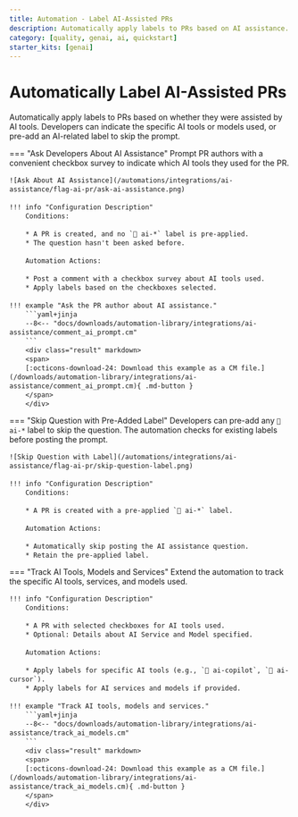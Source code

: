 ```yaml
---
title: Automation - Label AI-Assisted PRs
description: Automatically apply labels to PRs based on AI assistance.
category: [quality, genai, ai, quickstart]
starter_kits: [genai]
---
```

# Automatically Label AI-Assisted PRs
<!-- --8<-- [start:example]-->
Automatically apply labels to PRs based on whether they were assisted by AI tools. Developers can indicate the specific AI tools or models used, or pre-add an AI-related label to skip the prompt.

=== "Ask Developers About AI Assistance"
    Prompt PR authors with a convenient checkbox survey to indicate which AI tools they used for the PR.

    ![Ask About AI Assistance](/automations/integrations/ai-assistance/flag-ai-pr/ask-ai-assistance.png)

    !!! info "Configuration Description"
        Conditions:

        * A PR is created, and no `🤖 ai-*` label is pre-applied.
        * The question hasn't been asked before.

        Automation Actions:

        * Post a comment with a checkbox survey about AI tools used.
        * Apply labels based on the checkboxes selected.

    !!! example "Ask the PR author about AI assistance."
        ```yaml+jinja
        --8<-- "docs/downloads/automation-library/integrations/ai-assistance/comment_ai_prompt.cm"
        ```
        <div class="result" markdown>
        <span>
        [:octicons-download-24: Download this example as a CM file.](/downloads/automation-library/integrations/ai-assistance/comment_ai_prompt.cm){ .md-button }
        </span>
        </div>

=== "Skip Question with Pre-Added Label"
    Developers can pre-add any `🤖 ai-*` label to skip the question. The automation checks for existing labels before posting the prompt.

    ![Skip Question with Label](/automations/integrations/ai-assistance/flag-ai-pr/skip-question-label.png)

    !!! info "Configuration Description"
        Conditions:

        * A PR is created with a pre-applied `🤖 ai-*` label.

        Automation Actions:

        * Automatically skip posting the AI assistance question.
        * Retain the pre-applied label.

=== "Track AI Tools, Models and Services"
    Extend the automation to track the specific AI tools, services, and models used.

    !!! info "Configuration Description"
        Conditions:

        * A PR with selected checkboxes for AI tools used.
        * Optional: Details about AI Service and Model specified.

        Automation Actions:

        * Apply labels for specific AI tools (e.g., `🤖 ai-copilot`, `🤖 ai-cursor`).
        * Apply labels for AI services and models if provided.

    !!! example "Track AI tools, models and services."
        ```yaml+jinja
        --8<-- "docs/downloads/automation-library/integrations/ai-assistance/track_ai_models.cm"
        ```
        <div class="result" markdown>
        <span>
        [:octicons-download-24: Download this example as a CM file.](/downloads/automation-library/integrations/ai-assistance/track_ai_models.cm){ .md-button }
        </span>
        </div>
<!-- --8<-- [end:example]-->
